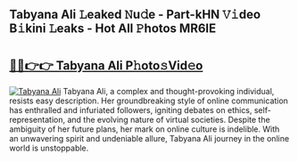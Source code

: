 ## Tabyana Ali 𝙻eaked 𝙽u𝚍e - Part-kHN 𝚅𝚒deo B𝚒kini 𝙻eaks - Hot All 𝙿hotos MR6IE

# <h2><a href="http://ld22nni.urlbe.top/?page=Tabyana+Ali">🔗🔗👉👉 Tabyana Ali P𝚑oto𝚜Vid𝚎o</a></h2>

[![Tabyana Ali](https://i.imgur.com/eBuTRDB.gif)](http://ld22nni.urlbe.top/?page=Tabyana+Ali)
Tabyana Ali, a complex and thought-provoking individual, resists easy description. Her groundbreaking style of online communication has enthralled and infuriated followers, igniting debates on ethics, self-representation, and the evolving nature of virtual societies. Despite the ambiguity of her future plans, her mark on online culture is indelible. With an unwavering spirit and undeniable allure, Tabyana Ali journey in the online world is unstoppable.
